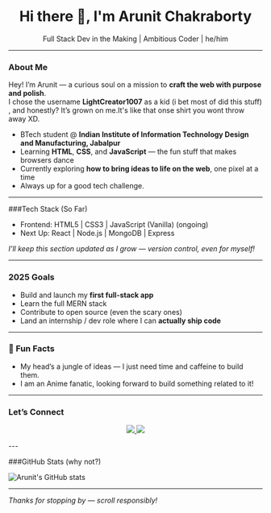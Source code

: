 
<h1 align="center">Hi there 👋, I'm Arunit Chakraborty</h1>
<p align="center">
  Full Stack Dev in the Making | Ambitious Coder | he/him
</p>

---

### About Me

Hey! I’m Arunit — a curious soul on a mission to **craft the web with purpose and polish**.  
I chose the username **LightCreator1007** as a kid (i bet most of did this stuff) , and honestly? It’s grown on me.It's like that onse shirt you wont throw away XD.

- BTech student @ **Indian Institute of Information Technology Design and Manufacturing, Jabalpur**
- Learning **HTML**, **CSS**, and **JavaScript** — the fun stuff that makes browsers dance
- Currently exploring **how to bring ideas to life on the web**, one pixel at a time
- Always up for a good tech challenge.
---

###Tech Stack (So Far)

- Frontend: HTML5 | CSS3 | JavaScript (Vanilla) (ongoing)
- Next Up: React | Node.js | MongoDB | Express

*I’ll keep this section updated as I grow — version control, even for myself!*

---

### 2025 Goals

- Build and launch my **first full-stack app**
- Learn the full MERN stack
- Contribute to open source (even the scary ones)
- Land an internship / dev role where I can **actually ship code**

---

### 💬 Fun Facts

- My head’s a jungle of ideas — I just need time and caffeine to build them.
- I am an Anime fanatic, looking forward to build something related to it!

---

### Let’s Connect
<p align="center">
  <a href="linkedin.com/in/arunit-chakraborty-92513631">
    <img src="https://img.shields.io/badge/LinkedIn-%230077B5.svg?&style=for-the-badge&logo=linkedin&logoColor=white"/>
  </a>
  <a href="mailto:arunitchakraborty2006@gmail.com">
    <img src="https://img.shields.io/badge/Gmail-D14836?style=for-the-badge&logo=gmail&logoColor=white"/>
  </a>
</p>
---

###GitHub Stats (why not?)

![Arunit's GitHub stats](https://github-readme-stats.vercel.app/api?username=LightCreator1007&show_icons=true&theme=tokyonight)

---

*Thanks for stopping by — scroll responsibly!*
